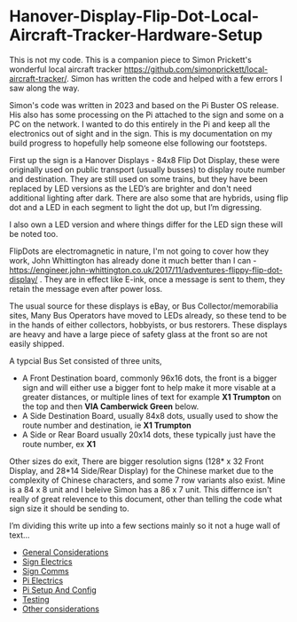 # Hanover-Display-Flip-Dot-Local-Aircraft-Tracker-Hardware-Setup

This is not my code.   This is a companion piece to Simon Prickett's wonderful local aircraft tracker    https://github.com/simonprickett/local-aircraft-tracker/.  Simon has written the code and helped with a few errors I saw along the way.

Simon's code was written in 2023 and based on the Pi Buster OS release.  His also has some processing on the Pi attached to the sign and some on a PC on the network.  I wanted to do this entirely in the Pi and keep all the electronics out of sight and in the sign.  This is my documentation on my build progress to hopefully help someone else following our footsteps.

First up the sign is a Hanover Displays - 84x8 Flip Dot Display, these were originally used on public transport (usually busses) to display route number and destination.   They are still used on some trains, but they have been replaced by LED versions as the LED’s are brighter and don't need additional lighting after dark.  There are also some that are hybrids, using flip dot and a LED in each segment to light the dot up, but I’m digressing.  

I also own a LED version and where things differ for the LED sign these will be noted too.

FlipDots are electromagnetic in nature, I'm not going to cover how they work, John Whittington has already done it much better than I can - https://engineer.john-whittington.co.uk/2017/11/adventures-flippy-flip-dot-display/ .  They are in effect like E-ink, once a message is sent to them, they retain the message even after power loss.

The usual source for these displays is eBay, or Bus Collector/memorabilia sites, Many Bus Operators have moved to LEDs already, so these tend to be in the hands of either collectors, hobbyists, or bus restorers.    These displays are heavy and have a large piece of safety glass at the front so are not easily shipped.

A typcial Bus Set consisted of three units, 
* A Front Destination board, commonly 96x16 dots, the front is a bigger sign  and will either use a bigger font to help make it more visable at a greater distances, or multiple lines of text for example **X1 Trumpton** on the top and then **VIA Camberwick Green** below.
* A Side Destination Board,  usually 84x8 dots, usually used to show the route number and destination, ie **X1 Trumpton**
* A Side or Rear Board usually 20x14 dots, these typically just have the route number, ex **X1**

Other sizes do exit,  There are bigger resolution signs (128* x 32 Front Display, and 28*14 Side/Rear Display) for the Chinese market due to the complexity of Chinese characters, and some 7 row variants also exist.   Mine is a 84 x 8 unit and I beleive Simon has a 86 x 7 unit.   This differnce isn't really of great relevence to this document, other than telling the code what sign size it should be sending to.


I’m dividing this write up into a few sections mainly so it not a huge wall of text…

 * [General Considerations](https://github.com/gjchester/Hanover-Display-Flip-Dot-Local-Aircraft-Tracker-Hardware-Setup/tree/main/General%20considerations)
 * [Sign Electrics](https://github.com/gjchester/Hanover-Display-Flip-Dot-Local-Aircraft-Tracker-Hardware-Setup/tree/main/Sign%20Electrics)  
 * [Sign Comms](https://github.com/gjchester/Hanover-Display-Flip-Dot-Local-Aircraft-Tracker-Hardware-Setup/tree/main/Sign%20Comms)
 * [Pi Electrics](https://github.com/gjchester/Hanover-Display-Flip-Dot-Local-Aircraft-Tracker-Hardware-Setup/tree/main/PiElectrics)
 * [Pi Setup And Config](https://github.com/gjchester/Hanover-Display-Flip-Dot-Local-Aircraft-Tracker-Hardware-Setup/tree/main/Pi%20Setup%20and%20Config)
 * [Testing](https://github.com/gjchester/Hanover-Display-Flip-Dot-Local-Aircraft-Tracker-Hardware-Setup/tree/main/Testing )
 * [Other considerations](https://github.com/gjchester/Hanover-Display-Flip-Dot-Local-Aircraft-Tracker-Hardware-Setup/tree/main/Other%20considerations)



